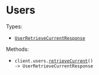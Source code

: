 # Users

Types:

- <code><a href="./src/resources/users.ts">UserRetrieveCurrentResponse</a></code>

Methods:

- <code title="get /users/me">client.users.<a href="./src/resources/users.ts">retrieveCurrent</a>() -> UserRetrieveCurrentResponse</code>
